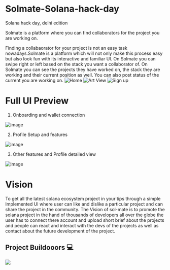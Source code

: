 # Solmate-Solana-hack-day

Solana hack day, delhi edition


Solmate is a platform where you can find collaborators for the project you are working on.

Finding a collabaorator for your project is not an easy task nowadays.Solmate is a platform which will not only make this process easy but also look fun with its interactive and familiar UI. On Solmate you can swipe right or left based on the stack you want a collaborator of. On Solmate you can see the projects they have worked on, the stack they are working and their current position as well. You can also post status of the current you are working on.
![Home](https://user-images.githubusercontent.com/66984935/202854510-b4132c5d-11b0-4d10-ac20-74d288928ba4.png)
![Art View](https://user-images.githubusercontent.com/66984935/202854515-0ecc7a08-b523-457b-8715-d80776fa4562.png)
![Sign up](https://user-images.githubusercontent.com/66984935/202854518-ca326802-fb4a-4391-a192-ec83c1ee3e2a.jpg)


# Full UI Preview 

1. Onboarding and wallet connection

![image](https://user-images.githubusercontent.com/64387054/202854854-768ccb70-826b-4883-8947-fc32a21e59b2.png)

2. Profile Setup and features

![image](https://user-images.githubusercontent.com/64387054/202854921-a001136c-bdd8-4df7-867a-009b9419bed5.png)

3. Other features and Profile detailed view 

![image](https://user-images.githubusercontent.com/64387054/202854956-be4b47fa-9851-497b-9025-fd84fafb6407.png)


# Vision

To get all the latest solana ecosystem project in your tips through a simple Implemented UI where user can like and dislike a particular project and can share the project in the community. The Vision of sol-mate is to promote the solana project in the hand of thousands of developers all over the globe the user has to connect there account and upload short brief about the projects and people can react and interact with the devs of the projects as well as contact about the future development of the project.

## Project Buildooors 💻

<a href="https://github.com/anmol-Git/Solana-hack-day/graphs/contributors">
  <img src="https://contrib.rocks/image?repo=anmol-Git/Solana-hack-day" />
</a>
